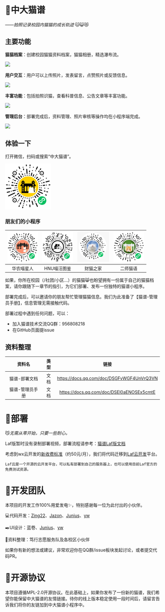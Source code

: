 # :pencil:中大猫谱

*——拍照记录校园内猫猫的成长轨迹* :cat::smiley_cat::heart_eyes_cat:

## 主要功能
**猫猫档案**：创建校园猫猫资料档案，猫猫相册，精选瀑布流。

<img src="https://user-images.githubusercontent.com/8966971/212461452-8a99397b-4e0e-4f0c-bdeb-64b0f7170c53.jpg" height = "200"/>

**用户交互**：用户可以上传照片，发表留言，点赞照片或反馈信息。

<img src="https://user-images.githubusercontent.com/8966971/212461438-f93a6740-c574-44ae-a2bf-b490ffa6dcfe.jpg" height = "200"/>

**丰富功能**：包括拍照识猫，查看科普信息、公告文章等丰富功能。

<img src="https://user-images.githubusercontent.com/8966971/212461458-ffda9eb6-5862-4846-bd57-09102ec0c84a.jpg" height = "200"/>

**管理后台**：部署完成后，资料管理、照片审核等操作均在小程序端完成。

<img src="https://user-images.githubusercontent.com/8966971/212461459-d9600a11-f01c-4837-81af-47794c39dd62.jpg" height = "200"/>

## 体验一下
打开微信，扫码或搜索“中大猫谱”。

<img src="./readme/qrcode1.png" height = "150" alt="中大猫谱菊花码" />

### 朋友们的小程序

|<img src="./readme/qrcode2.png" height = "100" alt="华农喵星人菊花码" />|<img src="./readme/qrcodeHNU.jpg" height = "100" alt="HNU喵汪图鉴菊花码" />|<img src="./readme/qrcodeCMZJ.png" height = "100" alt="财猫之家菊花码" />|<img src="./readme/qrcodeESMY.jpg" height = "100" alt="二师猫语菊花码" />|
|:----:|:----:|:----:|:----:|
|华农喵星人|HNU喵汪图鉴|财猫之家|二师猫语|

如果，你所在校园（/社团/小区...）的猫猫:smile_cat:也盼望拥有一份属于自己的猫猫档案，请你跟随下一章节的指引，为它们部署、发布一份独特的猫谱小程序。

部署完成后，可以邀请你的朋友帮忙管理猫猫信息。我们为此准备了【猫谱-管理员手册】，信息管理无需接触代码。

部署过程中遇到任何问题，可以：
* 加入猫谱技术交流QQ群：956808218
* 在GitHub页面提issue

## 资料整理
|资料名|类型|链接|
|:----:|:----:|:----:|
|猫谱-部署文档|文档|https://docs.qq.com/doc/DSGFvWGF4UnVrQ3VN|
|猫谱-管理员手册|文档|https://docs.qq.com/doc/DSEl0aENOSEx5cmtE|

# :scroll:部署

:smirk_cat:*无需从零开始，只要一些耐心。*

Laf版暂时没有录制部署视频，部署流程请参考：[猫谱Laf版文档](https://docs.qq.com/doc/DSGFvWGF4UnVrQ3VN)

考虑到wx云开发的[新收费标准](https://developers.weixin.qq.com/community/minihome/doc/0000a680588d3891fa2ec250c51401)（约50元/月），我们将代码迁移到[Laf云开发](https://www.laf.run)平台。

    Laf云是一个开源的云开发平台，可以私有部署到自己的服务器上，也可以使用目前Laf官方的免费测试资源。

# :dancers:开发团队

本项目的开发工作100%用爱发电:sparkles:，特别感谢每一位为此付出的小伙伴。

:computer:代码开发：[Zing22](https://github.com/Zing22)、[Jazon](https://github.com/jxzhn)、[Junius](https://github.com/JunDeer)、[yw](https://github.com/WondrousWisdomcard)

:black_nib:UI设计：蓝卷、[Junius](https://github.com/JunDeer)、[yw](https://github.com/WondrousWisdomcard)

:notebook:资料整理：笃行志愿服务队及各校区小伙伴

如果你有新的想法或建议，非常欢迎你在QQ群/issue板块发起讨论，或者提交代码PR。

# :ferris_wheel:开源协议

本项目遵循MPL-2.0开源协议。在此基础上，如果你发布了一份新的猫谱，我们希望你能保留中大猫谱的友情链接。待你的线上版本稳定使用一段时间后，请留言告诉我们将你的友链加到中大猫谱小程序中。
